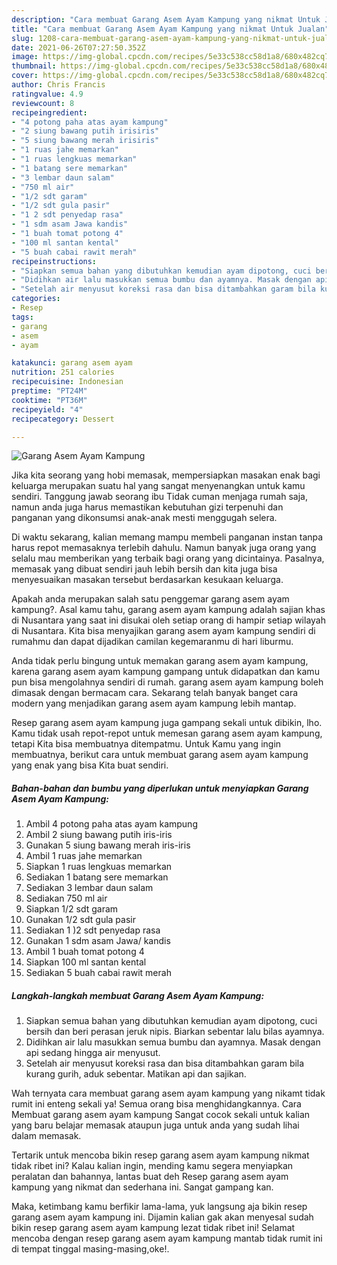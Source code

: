 ```yaml
---
description: "Cara membuat Garang Asem Ayam Kampung yang nikmat Untuk Jualan"
title: "Cara membuat Garang Asem Ayam Kampung yang nikmat Untuk Jualan"
slug: 1208-cara-membuat-garang-asem-ayam-kampung-yang-nikmat-untuk-jualan
date: 2021-06-26T07:27:50.352Z
image: https://img-global.cpcdn.com/recipes/5e33c538cc58d1a8/680x482cq70/garang-asem-ayam-kampung-foto-resep-utama.jpg
thumbnail: https://img-global.cpcdn.com/recipes/5e33c538cc58d1a8/680x482cq70/garang-asem-ayam-kampung-foto-resep-utama.jpg
cover: https://img-global.cpcdn.com/recipes/5e33c538cc58d1a8/680x482cq70/garang-asem-ayam-kampung-foto-resep-utama.jpg
author: Chris Francis
ratingvalue: 4.9
reviewcount: 8
recipeingredient:
- "4 potong paha atas ayam kampung"
- "2 siung bawang putih irisiris"
- "5 siung bawang merah irisiris"
- "1 ruas jahe memarkan"
- "1 ruas lengkuas memarkan"
- "1 batang sere memarkan"
- "3 lembar daun salam"
- "750 ml air"
- "1/2 sdt garam"
- "1/2 sdt gula pasir"
- "1 2 sdt penyedap rasa"
- "1 sdm asam Jawa kandis"
- "1 buah tomat potong 4"
- "100 ml santan kental"
- "5 buah cabai rawit merah"
recipeinstructions:
- "Siapkan semua bahan yang dibutuhkan kemudian ayam dipotong, cuci bersih dan beri perasan jeruk nipis. Biarkan sebentar lalu bilas ayamnya."
- "Didihkan air lalu masukkan semua bumbu dan ayamnya. Masak dengan api sedang hingga air menyusut."
- "Setelah air menyusut koreksi rasa dan bisa ditambahkan garam bila kurang gurih, aduk sebentar. Matikan api dan sajikan."
categories:
- Resep
tags:
- garang
- asem
- ayam

katakunci: garang asem ayam 
nutrition: 251 calories
recipecuisine: Indonesian
preptime: "PT24M"
cooktime: "PT36M"
recipeyield: "4"
recipecategory: Dessert

---
```



![Garang Asem Ayam Kampung](https://img-global.cpcdn.com/recipes/5e33c538cc58d1a8/680x482cq70/garang-asem-ayam-kampung-foto-resep-utama.jpg)

Jika kita seorang yang hobi memasak, mempersiapkan masakan enak bagi keluarga merupakan suatu hal yang sangat menyenangkan untuk kamu sendiri. Tanggung jawab seorang ibu Tidak cuman menjaga rumah saja, namun anda juga harus memastikan kebutuhan gizi terpenuhi dan panganan yang dikonsumsi anak-anak mesti menggugah selera.

Di waktu  sekarang, kalian memang mampu membeli panganan instan tanpa harus repot memasaknya terlebih dahulu. Namun banyak juga orang yang selalu mau memberikan yang terbaik bagi orang yang dicintainya. Pasalnya, memasak yang dibuat sendiri jauh lebih bersih dan kita juga bisa menyesuaikan masakan tersebut berdasarkan kesukaan keluarga. 



Apakah anda merupakan salah satu penggemar garang asem ayam kampung?. Asal kamu tahu, garang asem ayam kampung adalah sajian khas di Nusantara yang saat ini disukai oleh setiap orang di hampir setiap wilayah di Nusantara. Kita bisa menyajikan garang asem ayam kampung sendiri di rumahmu dan dapat dijadikan camilan kegemaranmu di hari liburmu.

Anda tidak perlu bingung untuk memakan garang asem ayam kampung, karena garang asem ayam kampung gampang untuk didapatkan dan kamu pun bisa mengolahnya sendiri di rumah. garang asem ayam kampung boleh dimasak dengan bermacam cara. Sekarang telah banyak banget cara modern yang menjadikan garang asem ayam kampung lebih mantap.

Resep garang asem ayam kampung juga gampang sekali untuk dibikin, lho. Kamu tidak usah repot-repot untuk memesan garang asem ayam kampung, tetapi Kita bisa membuatnya ditempatmu. Untuk Kamu yang ingin membuatnya, berikut cara untuk membuat garang asem ayam kampung yang enak yang bisa Kita buat sendiri.

<!--inarticleads1-->

##### Bahan-bahan dan bumbu yang diperlukan untuk menyiapkan Garang Asem Ayam Kampung:

1. Ambil 4 potong paha atas ayam kampung
1. Ambil 2 siung bawang putih iris-iris
1. Gunakan 5 siung bawang merah iris-iris
1. Ambil 1 ruas jahe memarkan
1. Siapkan 1 ruas lengkuas memarkan
1. Sediakan 1 batang sere memarkan
1. Sediakan 3 lembar daun salam
1. Sediakan 750 ml air
1. Siapkan 1/2 sdt garam
1. Gunakan 1/2 sdt gula pasir
1. Sediakan 1 )2 sdt penyedap rasa
1. Gunakan 1 sdm asam Jawa/ kandis
1. Ambil 1 buah tomat potong 4
1. Siapkan 100 ml santan kental
1. Sediakan 5 buah cabai rawit merah




<!--inarticleads2-->

##### Langkah-langkah membuat Garang Asem Ayam Kampung:

1. Siapkan semua bahan yang dibutuhkan kemudian ayam dipotong, cuci bersih dan beri perasan jeruk nipis. Biarkan sebentar lalu bilas ayamnya.
1. Didihkan air lalu masukkan semua bumbu dan ayamnya. Masak dengan api sedang hingga air menyusut.
1. Setelah air menyusut koreksi rasa dan bisa ditambahkan garam bila kurang gurih, aduk sebentar. Matikan api dan sajikan.




Wah ternyata cara membuat garang asem ayam kampung yang nikamt tidak rumit ini enteng sekali ya! Semua orang bisa menghidangkannya. Cara Membuat garang asem ayam kampung Sangat cocok sekali untuk kalian yang baru belajar memasak ataupun juga untuk anda yang sudah lihai dalam memasak.

Tertarik untuk mencoba bikin resep garang asem ayam kampung nikmat tidak ribet ini? Kalau kalian ingin, mending kamu segera menyiapkan peralatan dan bahannya, lantas buat deh Resep garang asem ayam kampung yang nikmat dan sederhana ini. Sangat gampang kan. 

Maka, ketimbang kamu berfikir lama-lama, yuk langsung aja bikin resep garang asem ayam kampung ini. Dijamin kalian gak akan menyesal sudah bikin resep garang asem ayam kampung lezat tidak ribet ini! Selamat mencoba dengan resep garang asem ayam kampung mantab tidak rumit ini di tempat tinggal masing-masing,oke!.

